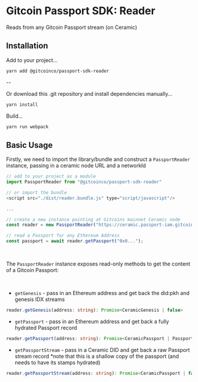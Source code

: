 # Gitcoin Passport SDK: Reader

Reads from any Gitcoin Passport stream (on Ceramic)

## Installation

Add to your project...

```bash
yarn add @gitcoinco/passport-sdk-reader
```

--

Or download this .git repository and install dependencies manually...

```bash
yarn install
```

Build...

```bash
yarn run webpack
```

## Basic Usage

Firstly, we need to import the library/bundle and construct a `PassportReader` instance, passing in a ceramic node URL and a networkId

```js
// add to your project as a module
import PassportReader from "@gitcoinco/passport-sdk-reader"

// or import the bundle
<script src="./dist/reader.bundle.js" type="script/javascript"/>

...

// create a new instance pointing at Gitcoins mainnet Ceramic node
const reader = new PassportReader("https://ceramic.passport-iam.gitcoin.co", "1");

// read a Passport for any Ethereum Address
const passport = await reader.getPassport("0x0...");

```

<br/>

The `PassportReader` instance exposes read-only methods to get the content of a Gitcoin Passport:

<br/>


- `getGenesis` - pass in an Ethereum address and get back the did:pkh and genesis IDX streams
```typescript
reader.getGenesis(address: string): Promise<CeramicGenesis | false>
```

- `getPassport` - pass in an Ethereum address and get back a fully hydrated Passport record
```typescript
reader.getPassport(address: string): Promise<CeramicPassport | Passport | false>
```

- `getPassportStream` - pass in a Ceramic DID and get back a raw Passport stream record *note that this is a shallow copy of the passport (and needs to have its stamps hydrated)
```typescript
reader.getPassportStream(address: string): Promise<CeramicPassport | false>
``` 
